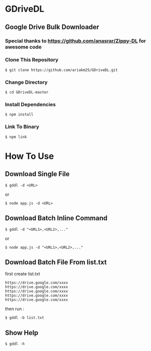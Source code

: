 # GDriveDL
## Google Drive Bulk Downloader

### Special thanks to https://github.com/anasrar/Zippy-DL for awesome code

### Clone This Repository

```
$ git clone https://github.com/ariakm25/GDriveDL.git
```

### Change Directory

```
$ cd GDriveDL-master
```

### Install Dependencies

```
$ npm install
```

### Link To Binary
```
$ npm link
```

# How To Use


## Download Single File
```
$ gddl -d <URL>
```
or
```
$ node app.js -d <URL>
```
## Download Batch Inline Command
```
$ gddl -d "<URL1>,<URL2>,..."
```
or
```
$ node app.js -d "<URL1>,<URL2>,..."
```
## Download Batch File From list.txt

first create list.txt
```
https://drive.google.com/xxxx
https://drive.google.com/xxxx
https://drive.google.com/xxxx
https://drive.google.com/xxxx
https://drive.google.com/xxxx
```
then run :
```
$ gddl -b list.txt
```

## Show Help
```
$ gddl -h
```